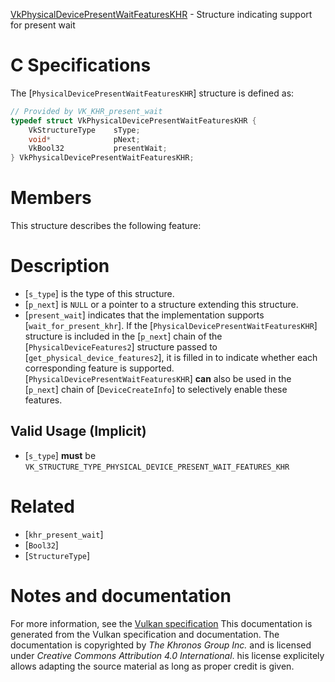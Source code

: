 [VkPhysicalDevicePresentWaitFeaturesKHR](https://www.khronos.org/registry/vulkan/specs/1.3-extensions/man/html/VkPhysicalDevicePresentWaitFeaturesKHR.html) - Structure indicating support for present wait

# C Specifications
The [`PhysicalDevicePresentWaitFeaturesKHR`] structure is defined as:
```c
// Provided by VK_KHR_present_wait
typedef struct VkPhysicalDevicePresentWaitFeaturesKHR {
    VkStructureType    sType;
    void*              pNext;
    VkBool32           presentWait;
} VkPhysicalDevicePresentWaitFeaturesKHR;
```

# Members
This structure describes the following feature:

# Description
- [`s_type`] is the type of this structure.
- [`p_next`] is `NULL` or a pointer to a structure extending this structure.
- [`present_wait`] indicates that the implementation supports [`wait_for_present_khr`].
If the [`PhysicalDevicePresentWaitFeaturesKHR`] structure is included in the [`p_next`] chain of the
[`PhysicalDeviceFeatures2`] structure passed to
[`get_physical_device_features2`], it is filled in to indicate whether each
corresponding feature is supported.
[`PhysicalDevicePresentWaitFeaturesKHR`] **can**  also be used in the [`p_next`] chain of
[`DeviceCreateInfo`] to selectively enable these features.
## Valid Usage (Implicit)
-  [`s_type`] **must**  be `VK_STRUCTURE_TYPE_PHYSICAL_DEVICE_PRESENT_WAIT_FEATURES_KHR`

# Related
- [`khr_present_wait`]
- [`Bool32`]
- [`StructureType`]

# Notes and documentation
For more information, see the [Vulkan specification](https://www.khronos.org/registry/vulkan/specs/1.3-extensions/html/vkspec.html)
This documentation is generated from the Vulkan specification and documentation.
The documentation is copyrighted by *The Khronos Group Inc.* and is licensed under *Creative Commons Attribution 4.0 International*.
his license explicitely allows adapting the source material as long as proper credit is given.
        